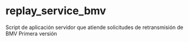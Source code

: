 # replay_service_bmv
Script de aplicación servidor que atiende solicitudes de retransmisión de BMV
Primera versión
